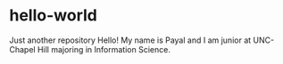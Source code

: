 # hello-world
Just another repository 
Hello!
My name is Payal and I am junior at UNC-Chapel Hill majoring in Information Science.  
